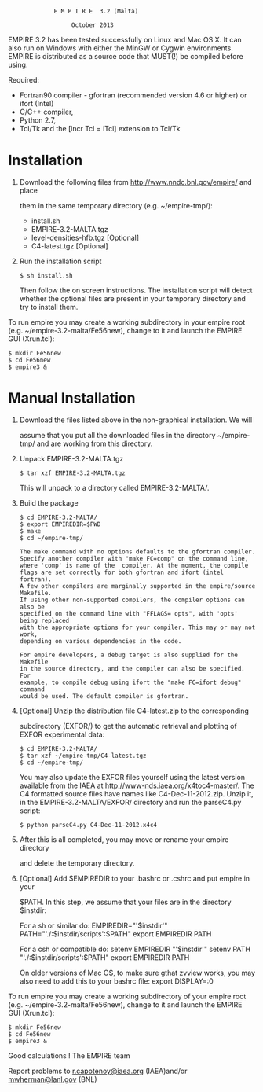                  E M P I R E  3.2 (Malta)
                  
                      October 2013

EMPIRE 3.2 has been tested successfully on Linux and Mac OS X.  It can also 
run on Windows with either the MinGW or Cygwin environments. EMPIRE is distributed 
as a source code that MUST(!) be compiled before using.

Required:

   - Fortran90 compiler - gfortran (recommended version 4.6 or higher) or ifort (Intel)
   - C/C++ compiler, 
   - Python 2.7, 
   - Tcl/Tk and the [incr Tcl = iTcl] extension to Tcl/Tk

Installation
============

1)  Download the following files from http://www.nndc.bnl.gov/empire/ and place 

    them in the same temporary directory (e.g. ~/empire-tmp/):
       - install.sh
       - EMPIRE-3.2-MALTA.tgz
       - level-densities-hfb.tgz [Optional]
       - C4-latest.tgz [Optional]

2)  Run the installation script

        $ sh install.sh

    Then follow the on screen instructions.  The installation script will detect 
    whether the optional files are present in your temporary directory and 
    try to install them. 

To run empire you may create a working subdirectory in your empire root 
(e.g. ~/empire-3.2-malta/Fe56new), change to it and launch the EMPIRE GUI 
(Xrun.tcl):

    $ mkdir Fe56new
    $ cd Fe56new
    $ empire3 & 

Manual Installation
===================

1)  Download the files listed above in the non-graphical installation.  We will 

    assume that you put all the downloaded files in the directory 
    ~/empire-tmp/ and are working from this directory.

2)  Unpack EMPIRE-3.2-MALTA.tgz

        $ tar xzf EMPIRE-3.2-MALTA.tgz

    This will unpack to a directory called EMPIRE-3.2-MALTA/.

3)  Build the package

        $ cd EMPIRE-3.2-MALTA/
        $ export EMPIREDIR=$PWD
        $ make
        $ cd ~/empire-tmp/

        The make command with no options defaults to the gfortran compiler.
        Specify another compiler with "make FC=comp" on the command line,
        where 'comp' is name of the  compiler. At the moment, the compile
        flags are set correctly for both gfortran and ifort (intel fortran).
        A few other compilers are marginally supported in the empire/source Makefile.
        If using other non-supported compilers, the compiler options can also be
        specified on the command line with "FFLAGS= opts", with 'opts' being replaced
        with the appropriate options for your compiler. This may or may not work,
        depending on various dependencies in the code.
        
        For empire developers, a debug target is also supplied for the Makefile
        in the source directory, and the compiler can also be specified. For
        example, to compile debug using ifort the "make FC=ifort debug" command
        would be used. The default compiler is gfortran.

4)  [Optional] Unzip the distribution file C4-latest.zip to the corresponding

    subdirectory (EXFOR/) to get the automatic retrieval and plotting of EXFOR 
    experimental data:

        $ cd EMPIRE-3.2-MALTA/
        $ tar xzf ~/empire-tmp/C4-latest.tgz
        $ cd ~/empire-tmp/

    You may also update the EXFOR files yourself using the latest version     
    available from the IAEA at http://www-nds.iaea.org/x4toc4-master/.   The C4 
    formatted source files have names like C4-Dec-11-2012.zip.  Unzip it, in the 
    EMPIRE-3.2-MALTA/EXFOR/ directory and run the parseC4.py script:

        $ python parseC4.py C4-Dec-11-2012.x4c4

5)  After this is all completed, you may move or rename your empire directory

    and delete the temporary directory.

6)  [Optional] Add $EMPIREDIR to your .bashrc or .cshrc and put empire in your

    $PATH.  In this step, we assume that your files are in the directory
    $instdir:

    For a sh or similar do:
        EMPIREDIR="'$instdir'" 
        PATH="'./:$instdir/scripts':$PATH"
        export EMPIREDIR PATH

    For a csh or compatible do:
        setenv EMPIREDIR "'$instdir'" 
        setenv PATH "'./:$instdir/scripts':$PATH"
        export EMPIREDIR PATH 

    On older versions of Mac OS, to make sure gthat zvview works, you may also need to add this to your 
    bashrc file:
        export DISPLAY=:0

To run empire you may create a working subdirectory of your empire root 
(e.g. ~/empire-3.2-malta/Fe56new), change to it and launch the EMPIRE GUI 
(Xrun.tcl):

    $ mkdir Fe56new
    $ cd Fe56new
    $ empire3 & 

Good calculations !
The EMPIRE team
 
 Report problems to r.capotenoy@iaea.org (IAEA)and/or mwherman@lanl.gov (BNL)
